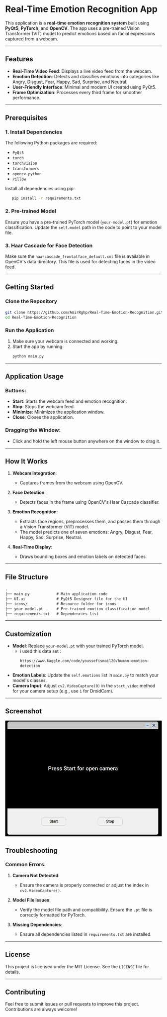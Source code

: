 # Real-Time Emotion Recognition App

This application is a **real-time emotion recognition system** built using **PyQt5**, **PyTorch**, and **OpenCV**. The app uses a pre-trained Vision Transformer (ViT) model to predict emotions based on facial expressions captured from a webcam.

---

## Features

- **Real-Time Video Feed**: Displays a live video feed from the webcam.
- **Emotion Detection**: Detects and classifies emotions into categories like Angry, Disgust, Fear, Happy, Sad, Surprise, and Neutral.
- **User-Friendly Interface**: Minimal and modern UI created using PyQt5.
- **Frame Optimization**: Processes every third frame for smoother performance.

---

## Prerequisites

### 1. Install Dependencies
The following Python packages are required:

- `PyQt5`
- `torch`
- `torchvision`
- `transformers`
- `opencv-python`
- `Pillow`

Install all dependencies using pip:
```bash
   pip install -r requirements.txt
```

### 2. Pre-trained Model
Ensure you have a pre-trained PyTorch model (`your-model.pt`) for emotion classification. Update the `self.model` path in the code to point to your model file.

### 3. Haar Cascade for Face Detection
Make sure the `haarcascade_frontalface_default.xml` file is available in OpenCV's data directory. This file is used for detecting faces in the video feed.

---

## Getting Started

### Clone the Repository
```bash
git clone https://github.com/AmirRghp/Real-Time-Emotion-Recognition.git
cd Real-Time-Emotion-Recognition
```

### Run the Application
1. Make sure your webcam is connected and working.
2. Start the app by running:
   ```bash
   python main.py
   ```

---

## Application Usage

### Buttons:
- **Start**: Starts the webcam feed and emotion recognition.
- **Stop**: Stops the webcam feed.
- **Minimize**: Minimizes the application window.
- **Close**: Closes the application.

### Dragging the Window:
- Click and hold the left mouse button anywhere on the window to drag it.

---

## How It Works

1. **Webcam Integration**:
   - Captures frames from the webcam using OpenCV.

2. **Face Detection**:
   - Detects faces in the frame using OpenCV's Haar Cascade classifier.

3. **Emotion Recognition**:
   - Extracts face regions, preprocesses them, and passes them through a Vision Transformer (ViT) model.
   - The model predicts one of seven emotions: Angry, Disgust, Fear, Happy, Sad, Surprise, Neutral.

4. **Real-Time Display**:
   - Draws bounding boxes and emotion labels on detected faces.

---

## File Structure

```
.
├── main.py            # Main application code
├── UI.ui              # PyQt5 Designer file for the UI
├── icons/             # Resource folder for icons
├── your-model.pt      # Pre-trained emotion classification model
├── requirements.txt   # Dependencies list
```

---

## Customization

- **Model**: Replace `your-model.pt` with your trained PyTorch model.
   - i used this data set :
     ```
     https://www.kaggle.com/code/youssefismail20/human-emotion-detection
     ``` 
- **Emotion Labels**: Update the `self.emotions` list in `main.py` to match your model's classes.
- **Camera Input**: Adjust `cv2.VideoCapture(0)` in the `start_video` method for your camera setup (e.g., use `1` for DroidCam).

---

## Screenshot
![App Screenshot](Screenshots/AppPic.png)

## Troubleshooting

### Common Errors:

1. **Camera Not Detected**:
   - Ensure the camera is properly connected or adjust the index in `cv2.VideoCapture()`.

2. **Model File Issues**:
   - Verify the model file path and compatibility. Ensure the `.pt` file is correctly formatted for PyTorch.

3. **Missing Dependencies**:
   - Ensure all dependencies listed in `requirements.txt` are installed.

---

## License

This project is licensed under the MIT License. See the `LICENSE` file for details.

---

## Contributing

Feel free to submit issues or pull requests to improve this project. Contributions are always welcome!
